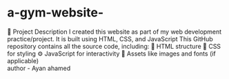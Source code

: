 # a-gym-website-
📄 Project Description I created this website as part of my web development practice/project. It is built using HTML, CSS, and JavaScript    This GitHub repository contains all the source code, including:  🧱 HTML structure  🎨 CSS for styling  ⚙️ JavaScript for interactivity  📁 Assets like images and fonts (if applicable)
<br>
author - Ayan ahamed
